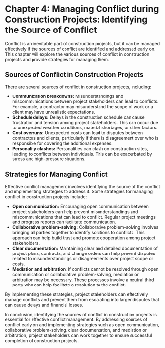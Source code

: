 Chapter 4: Managing Conflict during Construction Projects: Identifying the Source of Conflict
=============================================================================================

Conflict is an inevitable part of construction projects, but it can be managed effectively if the sources of conflict are identified and addressed early on. This chapter will explore the various sources of conflict in construction projects and provide strategies for managing them.

Sources of Conflict in Construction Projects
--------------------------------------------

There are several sources of conflict in construction projects, including:

* **Communication breakdowns:** Misunderstandings and miscommunications between project stakeholders can lead to conflicts. For example, a contractor may misunderstand the scope of work or a client may have unrealistic expectations.
* **Schedule delays:** Delays in the construction schedule can cause frustration and tension among project stakeholders. This can occur due to unexpected weather conditions, material shortages, or other factors.
* **Cost overruns:** Unexpected costs can lead to disputes between contractors and clients, particularly if there is disagreement over who is responsible for covering the additional expenses.
* **Personality clashes:** Personalities can clash on construction sites, leading to conflicts between individuals. This can be exacerbated by stress and high-pressure situations.

Strategies for Managing Conflict
--------------------------------

Effective conflict management involves identifying the source of the conflict and implementing strategies to address it. Some strategies for managing conflict in construction projects include:

* **Open communication:** Encouraging open communication between project stakeholders can help prevent misunderstandings and miscommunications that can lead to conflict. Regular project meetings and progress reports can facilitate communication.
* **Collaborative problem-solving:** Collaborative problem-solving involves bringing all parties together to identify solutions to conflicts. This approach can help build trust and promote cooperation among project stakeholders.
* **Clear documentation:** Maintaining clear and detailed documentation of project plans, contracts, and change orders can help prevent disputes related to misunderstandings or disagreements over project scope or costs.
* **Mediation and arbitration:** If conflicts cannot be resolved through open communication or collaborative problem-solving, mediation or arbitration may be necessary. These processes involve a neutral third party who can help facilitate a resolution to the conflict.

By implementing these strategies, project stakeholders can effectively manage conflicts and prevent them from escalating into larger disputes that can cause delays and financial losses.

In conclusion, identifying the sources of conflict in construction projects is essential for effective conflict management. By addressing sources of conflict early on and implementing strategies such as open communication, collaborative problem-solving, clear documentation, and mediation or arbitration, project stakeholders can work together to ensure successful completion of construction projects.
